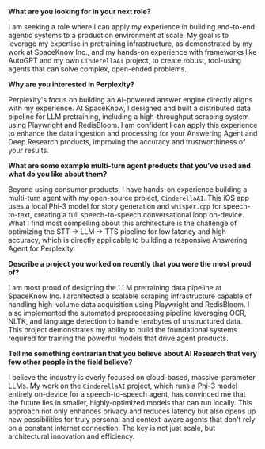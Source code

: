 **What are you looking for in your next role?**

I am seeking a role where I can apply my experience in building end-to-end agentic systems to a production environment at scale. My goal is to leverage my expertise in pretraining infrastructure, as demonstrated by my work at SpaceKnow Inc., and my hands-on experience with frameworks like AutoGPT and my own `CinderellaAI` project, to create robust, tool-using agents that can solve complex, open-ended problems.

**Why are you interested in Perplexity?**

Perplexity's focus on building an AI-powered answer engine directly aligns with my experience. At SpaceKnow, I designed and built a distributed data pipeline for LLM pretraining, including a high-throughput scraping system using Playwright and RedisBloom. I am confident I can apply this experience to enhance the data ingestion and processing for your Answering Agent and Deep Research products, improving the accuracy and trustworthiness of your results.

**What are some example multi-turn agent products that you’ve used and what do you like about them?**

Beyond using consumer products, I have hands-on experience building a multi-turn agent with my open-source project, `CinderellaAI`. This iOS app uses a local Phi-3 model for story generation and `whisper.cpp` for speech-to-text, creating a full speech-to-speech conversational loop on-device. What I find most compelling about this architecture is the challenge of optimizing the STT -> LLM -> TTS pipeline for low latency and high accuracy, which is directly applicable to building a responsive Answering Agent for Perplexity.

**Describe a project you worked on recently that you were the most proud of?**

I am most proud of designing the LLM pretraining data pipeline at SpaceKnow Inc. I architected a scalable scraping infrastructure capable of handling high-volume data acquisition using Playwright and RedisBloom. I also implemented the automated preprocessing pipeline leveraging OCR, NLTK, and language detection to handle terabytes of unstructured data. This project demonstrates my ability to build the foundational systems required for training the powerful models that drive agent products.

**Tell me something contrarian that you believe about AI Research that very few other people in the field believe?**

I believe the industry is overly focused on cloud-based, massive-parameter LLMs. My work on the `CinderellaAI` project, which runs a Phi-3 model entirely on-device for a speech-to-speech agent, has convinced me that the future lies in smaller, highly-optimized models that can run locally. This approach not only enhances privacy and reduces latency but also opens up new possibilities for truly personal and context-aware agents that don't rely on a constant internet connection. The key is not just scale, but architectural innovation and efficiency.
